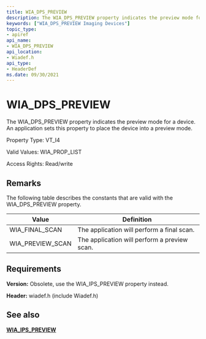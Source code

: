 ```yaml
---
title: WIA_DPS_PREVIEW
description: The WIA_DPS_PREVIEW property indicates the preview mode for a device. An application sets this property to place the device into a preview mode.
keywords: ["WIA_DPS_PREVIEW Imaging Devices"]
topic_type:
- apiref
api_name:
- WIA_DPS_PREVIEW
api_location:
- Wiadef.h
api_type:
- HeaderDef
ms.date: 09/30/2021
---
```


# WIA_DPS_PREVIEW

The WIA_DPS_PREVIEW property indicates the preview mode for a device. An application sets this property to place the device into a preview mode.

Property Type: VT_I4

Valid Values: WIA_PROP_LIST

Access Rights: Read/write

## Remarks

The following table describes the constants that are valid with the WIA_DPS_PREVIEW property.

| Value | Definition |
|--|--|
| WIA_FINAL_SCAN | The application will perform a final scan. |
| WIA_PREVIEW_SCAN | The application will perform a preview scan. |

## Requirements

**Version:** Obsolete, use the WIA_IPS_PREVIEW property instead.

**Header:** wiadef.h (include Wiadef.h)

## See also

[**WIA_IPS_PREVIEW**](wia-ips-preview.md)
